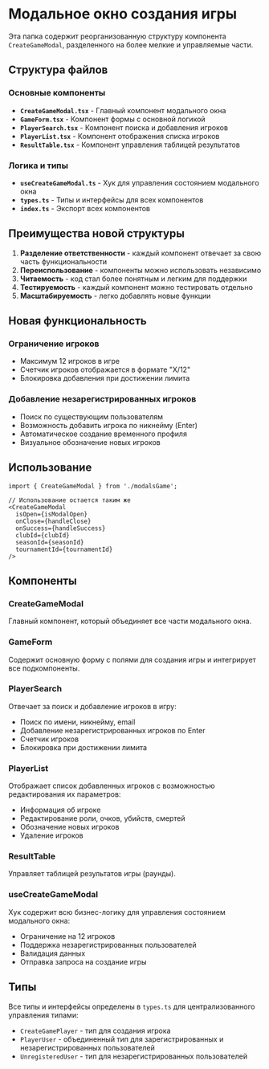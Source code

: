 # Модальное окно создания игры

Эта папка содержит реорганизованную структуру компонента `CreateGameModal`, разделенного на более мелкие и управляемые части.

## Структура файлов

### Основные компоненты
- **`CreateGameModal.tsx`** - Главный компонент модального окна
- **`GameForm.tsx`** - Компонент формы с основной логикой
- **`PlayerSearch.tsx`** - Компонент поиска и добавления игроков
- **`PlayerList.tsx`** - Компонент отображения списка игроков
- **`ResultTable.tsx`** - Компонент управления таблицей результатов

### Логика и типы
- **`useCreateGameModal.ts`** - Хук для управления состоянием модального окна
- **`types.ts`** - Типы и интерфейсы для всех компонентов
- **`index.ts`** - Экспорт всех компонентов

## Преимущества новой структуры

1. **Разделение ответственности** - каждый компонент отвечает за свою часть функциональности
2. **Переиспользование** - компоненты можно использовать независимо
3. **Читаемость** - код стал более понятным и легким для поддержки
4. **Тестируемость** - каждый компонент можно тестировать отдельно
5. **Масштабируемость** - легко добавлять новые функции

## Новая функциональность

### Ограничение игроков
- Максимум 12 игроков в игре
- Счетчик игроков отображается в формате "X/12"
- Блокировка добавления при достижении лимита

### Добавление незарегистрированных игроков
- Поиск по существующим пользователям
- Возможность добавить игрока по никнейму (Enter)
- Автоматическое создание временного профиля
- Визуальное обозначение новых игроков

## Использование

```tsx
import { CreateGameModal } from './modalsGame';

// Использование остается таким же
<CreateGameModal
  isOpen={isModalOpen}
  onClose={handleClose}
  onSuccess={handleSuccess}
  clubId={clubId}
  seasonId={seasonId}
  tournamentId={tournamentId}
/>
```

## Компоненты

### CreateGameModal
Главный компонент, который объединяет все части модального окна.

### GameForm
Содержит основную форму с полями для создания игры и интегрирует все подкомпоненты.

### PlayerSearch
Отвечает за поиск и добавление игроков в игру:
- Поиск по имени, никнейму, email
- Добавление незарегистрированных игроков по Enter
- Счетчик игроков
- Блокировка при достижении лимита

### PlayerList
Отображает список добавленных игроков с возможностью редактирования их параметров:
- Информация об игроке
- Редактирование роли, очков, убийств, смертей
- Обозначение новых игроков
- Удаление игроков

### ResultTable
Управляет таблицей результатов игры (раунды).

### useCreateGameModal
Хук содержит всю бизнес-логику для управления состоянием модального окна:
- Ограничение на 12 игроков
- Поддержка незарегистрированных пользователей
- Валидация данных
- Отправка запроса на создание игры

## Типы

Все типы и интерфейсы определены в `types.ts` для централизованного управления типами:

- `CreateGamePlayer` - тип для создания игрока
- `PlayerUser` - объединенный тип для зарегистрированных и незарегистрированных пользователей
- `UnregisteredUser` - тип для незарегистрированных пользователей 